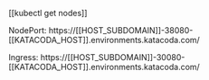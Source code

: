[[kubectl get nodes]]

NodePort: https://[[HOST_SUBDOMAIN]]-38080-[[KATACODA_HOST]].environments.katacoda.com/

Ingress: https://[[HOST_SUBDOMAIN]]-30080-[[KATACODA_HOST]].environments.katacoda.com/
